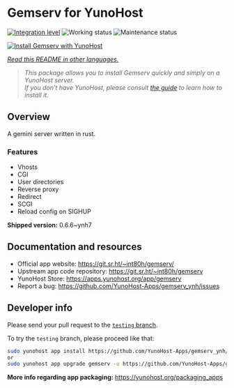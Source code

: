 <!--
N.B.: This README was automatically generated by <https://github.com/YunoHost/apps/tree/master/tools/readme_generator>
It shall NOT be edited by hand.
-->

# Gemserv for YunoHost

[![Integration level](https://dash.yunohost.org/integration/gemserv.svg)](https://ci-apps.yunohost.org/ci/apps/gemserv/) ![Working status](https://ci-apps.yunohost.org/ci/badges/gemserv.status.svg) ![Maintenance status](https://ci-apps.yunohost.org/ci/badges/gemserv.maintain.svg)

[![Install Gemserv with YunoHost](https://install-app.yunohost.org/install-with-yunohost.svg)](https://install-app.yunohost.org/?app=gemserv)

*[Read this README in other languages.](./ALL_README.md)*

> *This package allows you to install Gemserv quickly and simply on a YunoHost server.*  
> *If you don't have YunoHost, please consult [the guide](https://yunohost.org/install) to learn how to install it.*

## Overview

A gemini server written in rust.

### Features

- Vhosts
- CGI
- User directories
- Reverse proxy
- Redirect
- SCGI
- Reload config on SIGHUP


**Shipped version:** 0.6.6~ynh7
## Documentation and resources

- Official app website: <https://git.sr.ht/~int80h/gemserv/>
- Upstream app code repository: <https://git.sr.ht/~int80h/gemserv>
- YunoHost Store: <https://apps.yunohost.org/app/gemserv>
- Report a bug: <https://github.com/YunoHost-Apps/gemserv_ynh/issues>

## Developer info

Please send your pull request to the [`testing` branch](https://github.com/YunoHost-Apps/gemserv_ynh/tree/testing).

To try the `testing` branch, please proceed like that:

```bash
sudo yunohost app install https://github.com/YunoHost-Apps/gemserv_ynh/tree/testing --debug
or
sudo yunohost app upgrade gemserv -u https://github.com/YunoHost-Apps/gemserv_ynh/tree/testing --debug
```

**More info regarding app packaging:** <https://yunohost.org/packaging_apps>
